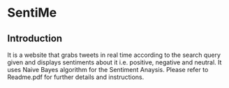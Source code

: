 # SentiMe

Introduction
------------

It is a website that grabs tweets in real time according to the search query given and displays sentiments about it i.e. positive, negative and neutral. 
It uses Naive Bayes algorithm for the Sentiment Anaysis.
Please refer to Readme.pdf for further details and instructions.
